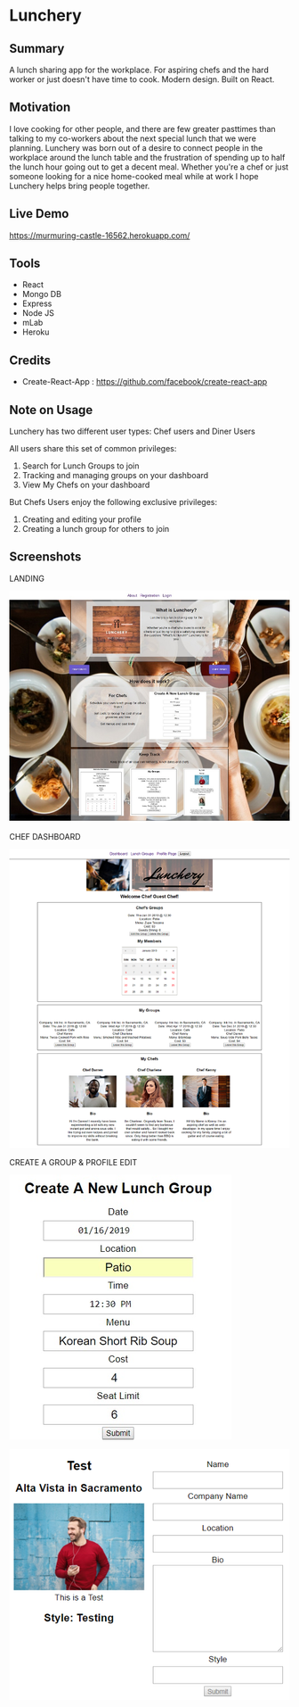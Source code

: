 # Lunchery

## Summary
A lunch sharing app for the workplace. For aspiring chefs and the hard worker or just doesn't have time to cook.  Modern design. Built on React.

## Motivation
I love cooking for other people, and there are few greater pasttimes than talking to my co-workers about the next special lunch that we were planning. Lunchery was born out of a desire to connect people in the workplace around the lunch table and the frustration of spending up to half the lunch hour going out to get a decent meal. Whether you're a chef or just someone looking for a nice home-cooked meal while at work I hope Lunchery helps bring people together.

## Live Demo
https://murmuring-castle-16562.herokuapp.com/

## Tools
- React
- Mongo DB
- Express
- Node JS
- mLab
- Heroku

## Credits
- Create-React-App : https://github.com/facebook/create-react-app

## Note on Usage
Lunchery has two different user types: Chef users and Diner Users

All users share this set of common privileges:
1. Search for Lunch Groups to join
2. Tracking and managing groups on your dashboard
3. View My Chefs on your dashboard

But Chefs Users enjoy the following exclusive privileges:
1. Creating and editing your profile  
2. Creating a lunch group for others to join
   
## Screenshots
LANDING

![Screenshot](https://github.com/kmkaiulam/Lunchery/blob/master/public/screenshots/lunchery-landing.jpg)

CHEF DASHBOARD

![Screenshot](https://github.com/kmkaiulam/Lunchery/blob/master/public/screenshots/lunchery-chefdashboard.png)

CREATE A GROUP & PROFILE EDIT

![Screenshot](https://github.com/kmkaiulam/Lunchery/blob/master/public/screenshots/lunchery-creategroup.jpg)

![Screenshot](https://github.com/kmkaiulam/Lunchery/blob/master/public/screenshots/Lunchery-Profile-Edit.png)





